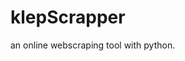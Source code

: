# klepScrapper
an online webscraping tool with python. 
<!---
<portfolio>
<image>
https://media.geeksforgeeks.org/wp-content/uploads/2-500x250-2.jpg
</image>
<description>
a simple webscrapping tool to scrap and display craiglist
</description>
<tags>
#django#python#html#css
</tags>
</portfolio>
-->
